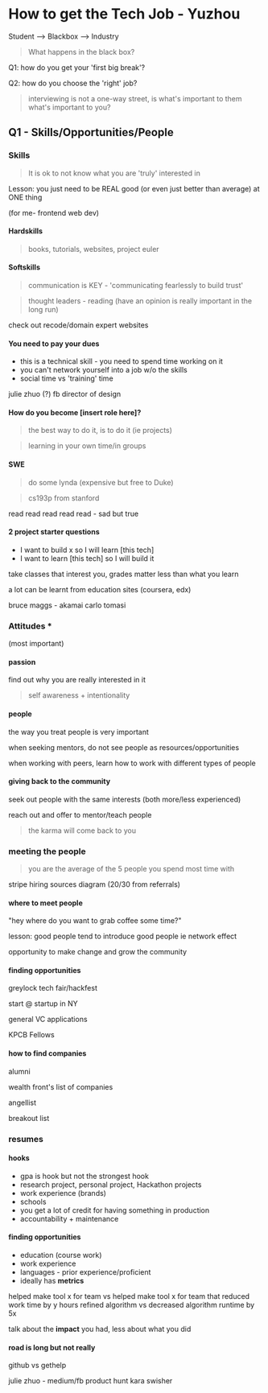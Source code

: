 # How to get the Tech Job - Yuzhou 

Student --> Blackbox --> Industry

> What happens in the black box?

Q1: how do you get your 'first big break'?

Q2: how do you choose the 'right' job?

> interviewing is not a one-way street, is what's important to them what's important to you?

## Q1 - Skills/Opportunities/People

### Skills

> It is ok to not know what you are 'truly' interested in

Lesson: you just need to be REAL good (or even just better than average) at ONE thing

(for me- frontend web dev)

#### Hardskills
> books, tutorials, websites, project euler

#### Softskills
> communication is KEY - 'communicating fearlessly to build trust'

> thought leaders - reading (have an opinion is really important in the long run)

check out recode/domain expert websites 

#### You need to pay your dues

* this is a technical skill - you need to spend time working on it
* you can't network yourself into a job w/o the skills
* social time vs 'training' time

julie zhuo (?) fb director of design

#### How do you become [insert role here]?
> the best way to do it, is to do it (ie projects)

> learning in your own time/in groups

#### SWE

> do some lynda (expensive but free to Duke)

> cs193p from stanford

read read read read read - sad but true

#### 2 project starter questions
* I want to build x so I will learn [this tech]
* I want to learn [this tech] so I will build it

take classes that interest you, grades matter less than what you learn

a lot can be learnt from education sites (coursera, edx)

bruce maggs - akamai
carlo tomasi 


### Attitudes * 

(most important)

#### passion

find out why you are really interested in it
> self awareness + intentionality

#### people
the way you treat people is very important

when seeking mentors, do not see people as resources/opportunities

when working with peers, learn how to work with different types of people

#### giving back to the community
seek out people with the same interests (both more/less experienced)

reach out and offer to mentor/teach people
> the karma will come back to you

### meeting the people
> you are the average of the 5 people you spend most time with

stripe hiring sources diagram (20/30 from referrals)

#### where to meet people

"hey where do you want to grab coffee some time?"

lesson: good people tend to introduce good people ie network effect

opportunity to make change and grow the community

#### finding opportunities

greylock tech fair/hackfest

start @ startup in NY

general VC applications

KPCB Fellows

#### how to find companies

alumni

wealth front's list of companies

angellist

breakout list

### resumes

#### hooks

* gpa is hook but not the strongest hook
* research project, personal project, Hackathon projects
* work experience (brands)
* schools
* you get a lot of credit for having something in production
* accountability + maintenance

#### finding opportunities

* education (course work)
* work experience
* languages - prior experience/proficient
* ideally has **metrics**

helped make tool x for team vs helped make tool x for team that reduced work time by y hours
refined algorithm vs decreased algorithm runtime by 5x

talk about the **impact** you had, less about what you did

#### road is long but not really

github vs gethelp

julie zhuo - medium/fb
product hunt
kara swisher
